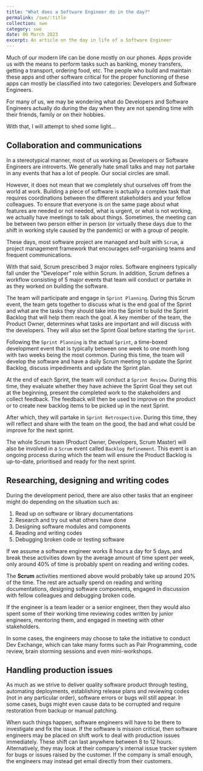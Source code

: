 ```yaml
---
title: "What does a Software Engineer do in the day?" 
permalink: /swe/:title
collection: swe
category: swe
date: 06 March 2023
excerpt: An article on the day in life of a Software Engineer
---
```


Much of our modern life can be done mostly on our phones. Apps provide us with the means to perform tasks such as banking, money transfers, getting a transport, ordering food, etc. The people who build and maintain these apps and other software critical for the proper functioning of these apps can mostly be classified into two categories: Developers and Software Engineers.

For many of us, we may be wondering what do Developers and Software Engineers actually do during the day when they are not spending time with their friends, family or on their hobbies.

With that, I will attempt to shed some light...

## Collaboration and communications

In a stereotypical manner, most of us working as Developers or Software Engineers are introverts. We generally hate small talks and may not partake in any events that has a lot of people. Our social circles are small.

However, it does not mean that we completely shut ourselves off from the world at work. Building a piece of software is actually a complex task that requires coordinations between the different stakeholders and your fellow colleagues. To ensure that everyone is on the same page about what features are needed or not needed, what is urgent, or what is not working, we actually have meetings to talk about things. Sometimes, the meeting can be between two person either in person (or virtually these days due to the shift in working style caused by the pandemic) or with a group of people.

These days, most software project are managed and built with `Scrum`, a project management framework that encourages self-organising teams and frequent communications.

With that said, Scrum prescribed 3 major roles. Software engineers typically fall under the "Developer" role within Scrum. In addition, Scrum defines a workflow consisting of 5 major events that team will conduct or partake in as they worked on building the software.

The team will participate and engage in `Sprint Planning`. During this Scrum event, the team gets together to discuss what is the end goal of the Sprint and what are the tasks they should take into the Sprint to build the Sprint Backlog that will help them reach the goal. A key member of the team, the Product Owner, determines what tasks are important and will discuss with the developers. They will also set the Sprint Goal before starting the `Sprint`.

Following the `Sprint Planning` is the actual `Sprint`, a time-boxed development event that is typically between one week to one month long with two weeks being the most common. During this time, the team will develop the software and have a daily Scrum meeting to update the Sprint Backlog, discuss impediments and update the Sprint plan.

At the end of each Sprint, the team will conduct a `Sprint Review`. During this time, they evaluate whether they have achieve the Sprint Goal they set out at the beginning, present the completed work to the stakeholders and collect feedback. The feedback will then be used to improve on the product or to create new backlog items to be picked up in the next Sprint.

After which, they will partake in `Sprint Retrospective`. During this time, they will reflect and share with the team on the good, the bad and what could be improve for the next sprint.

The whole Scrum team (Product Owner, Developers, Scrum Master) will also be involved in a `Scrum` event called `Backlog Refinement`. This event is an ongoing process during which the team will ensure the Product Backlog is up-to-date, prioritised and ready for the next sprint.

## Researching, designing and writing codes

During the development period, there are also other tasks that an engineer might do depending on the situation such as:

1. Read up on software or library documentations
2. Research and try out what others have done
3. Designing software modules and components
4. Reading and writing codes
5. Debugging broken code or testing software

If we assume a software engineer works 8 hours a day for 5 days, and break these activities down by the average amount of time spent per week, only around 40% of time is probably spent on reading and writing codes.

The **Scrum** activities mentioned above would probably take up around 20% of the time. The rest are actually spend on reading and writing documentations, designing software components, engaged in discussion with fellow colleagues and debugging broken code.

If the engineer is a team leader or a senior engineer, then they would also spent some of their working time reviewing codes written by junior engineers, mentoring them, and engaged in meeting with other stakeholders.

In some cases, the engineers may choose to take the initiative to conduct Dev Exchange, which can take many forms such as Pair Programming, code review, brain storming sessions and even mini-workshops.

## Handling production issues

As much as we strive to deliver quality software product through testing, automating deployments, establishing release plans and reviewing codes (not in any particular order), software errors or bugs will still appear. In some cases, bugs might even cause data to be corrupted and require restoration from backup or manual patching.

When such things happen, software engineers will have to be there to investigate and fix the issue. If the software is mission critical, then software engineers may be placed on shift work to deal with production issues immediately. These shift can last anywhere between 8 to 12 hours. Alternatively, they may look at their company's internal issue tracker system for bugs or issues raised by the customer. If the company is small enough, the engineers may instead get email directly from their customers.





